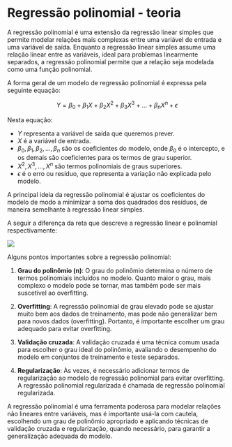 # Regressão polinomial - teoria

A regressão polinomial é uma extensão da regressão linear simples que permite modelar relações mais complexas entre uma variável de entrada e uma variável de saída. Enquanto a regressão linear simples assume uma relação linear entre as variáveis, ideal para problemas linearmente separados, a regressão polinomial permite que a relação seja modelada como uma função polinomial.

A forma geral de um modelo de regressão polinomial é expressa pela seguinte equação:

$$
Y = \beta_0 + \beta_1X + \beta_2X^2 + \beta_3X^3 + \ldots + \beta_nX^n + \epsilon
$$

Nesta equação:

- $Y$ representa a variável de saída que queremos prever.
- $X$ é a variável de entrada.
- $\beta_0, \beta_1, \beta_2, \ldots, \beta_n$ são os coeficientes do modelo, onde $\beta_0$ é o intercepto, e os demais são coeficientes para os termos de grau superior.
- $X^2, X^3, \ldots, X^n$ são termos polinomiais de graus superiores.
- $\epsilon$ é o erro ou resíduo, que representa a variação não explicada pelo modelo.

A principal ideia da regressão polinomial é ajustar os coeficientes do modelo de modo a minimizar a soma dos quadrados dos resíduos, de maneira semelhante à regressão linear simples.

A seguir a diferença da reta que descreve a regressão linear e polinomial respectivamente:

![](./assets/regressao-linear-vs-polinomial.png~)

Alguns pontos importantes sobre a regressão polinomial:

1. **Grau do polinômio (n)**: O grau do polinômio determina o número de termos polinomiais incluídos no modelo. Quanto maior o grau, mais complexo o modelo pode se tornar, mas também pode ser mais suscetível ao overfitting.

2. **Overfitting**: A regressão polinomial de grau elevado pode se ajustar muito bem aos dados de treinamento, mas pode não generalizar bem para novos dados (overfitting). Portanto, é importante escolher um grau adequado para evitar overfitting.

3. **Validação cruzada**: A validação cruzada é uma técnica comum usada para escolher o grau ideal do polinômio, avaliando o desempenho do modelo em conjuntos de treinamento e teste separados.

4. **Regularização**: Às vezes, é necessário adicionar termos de regularização ao modelo de regressão polinomial para evitar overfitting. A regressão polinomial regularizada é chamada de regressão polinomial regularizada.

A regressão polinomial é uma ferramenta poderosa para modelar relações não lineares entre variáveis, mas é importante usá-la com cautela, escolhendo um grau de polinômio apropriado e aplicando técnicas de validação cruzada e regularização, quando necessário, para garantir a generalização adequada do modelo.
